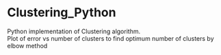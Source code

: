 # Clustering_Python

Python implementation of Clustering algorithm. <br />
Plot of error vs number of clusters to find optimum number of clusters by elbow method
